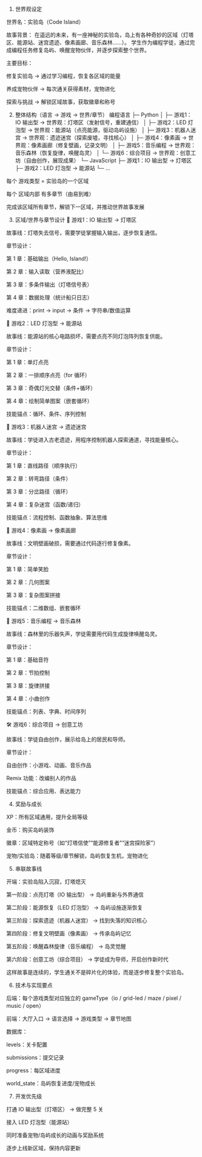 1. 世界观设定

世界名：实验岛（Code Island）

故事背景：
在遥远的未来，有一座神秘的实验岛，岛上有各种奇妙的区域（灯塔区、能源站、迷宫遗迹、像素画廊、音乐森林……）。
学生作为编程学徒，通过完成编程任务修复岛屿、唤醒宠物伙伴，并逐步探索整个世界。

主要目标：

修复实验岛 → 通过学习编程，恢复各区域的能量

养成宠物伙伴 → 每次通关获得素材，宠物进化

探索与挑战 → 解锁区域故事，获取徽章和称号

2. 整体结构（语言 → 游戏 → 世界/章节）
编程语言
 ├─ Python
 │   ├─ 游戏1：IO 输出型 → 世界观：灯塔区（发射信号，重建通信）
 │   ├─ 游戏2：LED 灯泡型 → 世界观：能源站（点亮能源，驱动岛屿设施）
 │   ├─ 游戏3：机器人迷宫 → 世界观：遗迹迷宫（探索废墟，寻找核心）
 │   ├─ 游戏4：像素画 → 世界观：像素画廊（修复壁画，记录文明）
 │   ├─ 游戏5：音乐编程 → 世界观：音乐森林（恢复旋律，唤醒岛灵）
 │   └─ 游戏6：综合项目 → 世界观：创意工坊（自由创作，展现成果）
 └─ JavaScript
     ├─ 游戏1：IO 输出型 → 灯塔区
     ├─ 游戏2：LED 灯泡型 → 能源站
     └─ ...


每个 游戏类型 = 实验岛的一个区域

每个 区域内部 有多章节（由易到难）

完成该区域所有章节，解锁下一区域，并推动世界故事发展

3. 区域/世界与章节设计
🌟 游戏1：IO 输出型 → 灯塔区

故事线：灯塔失去信号，需要学徒掌握输入输出，逐步恢复通信。

章节设计：

第 1 章：基础输出（Hello, Island!）

第 2 章：输入读取（营养液配比）

第 3 章：多条件输出（灯塔信号表）

第 4 章：数据处理（统计船只日志）

难度递进：print → input → 条件 → 字符串/数值运算

🔋 游戏2：LED 灯泡型 → 能源站

故事线：能源站的核心电路损坏，需要点亮不同灯泡阵列恢复供能。

章节设计：

第 1 章：单灯点亮

第 2 章：一排顺序点亮（for 循环）

第 3 章：奇偶灯光交替（条件+循环）

第 4 章：绘制简单图案（嵌套循环）

技能锚点：循环、条件、序列控制

🧩 游戏3：机器人迷宫 → 遗迹迷宫

故事线：学徒进入古老遗迹，用程序控制机器人探索通道，寻找能量核心。

章节设计：

第 1 章：直线路径（顺序执行）

第 2 章：转弯路径（条件）

第 3 章：分岔路径（循环）

第 4 章：复杂迷宫（函数/递归）

技能锚点：流程控制、函数抽象、算法思维

🎨 游戏4：像素画 → 像素画廊

故事线：文明壁画破损，需要通过代码逐行修复像素。

章节设计：

第 1 章：简单笑脸

第 2 章：几何图案

第 3 章：复杂图案拼接

技能锚点：二维数组、嵌套循环

🎵 游戏5：音乐编程 → 音乐森林

故事线：森林里的乐器失声，学徒需要用代码生成旋律唤醒岛灵。

章节设计：

第 1 章：基础音符

第 2 章：节拍控制

第 3 章：旋律拼接

第 4 章：小曲创作

技能锚点：列表、字典、时间序列

🛠️ 游戏6：综合项目 → 创意工坊

故事线：学徒自由创作，展示给岛上的居民和导师。

章节设计：

自由创作：小游戏、动画、音乐作品

Remix 功能：改编别人的作品

技能锚点：综合应用、表达能力

4. 奖励与成长

XP：所有区域通用，提升全局等级

金币：购买岛屿装饰

徽章：区域特定称号（如“灯塔信使”“能源修复者”“迷宫探险家”）

宠物/实验岛：随着等级/章节解锁，岛屿恢复生机，宠物进化

5. 串联故事线

开端：实验岛陷入沉寂，灯塔熄灭

第一阶段：点亮灯塔（IO 输出型） → 岛屿重新与外界通信

第二阶段：能源恢复（LED 灯泡型） → 岛屿设施逐渐恢复

第三阶段：探索遗迹（机器人迷宫） → 找到失落的知识核心

第四阶段：修复文明壁画（像素画） → 传承岛屿记忆

第五阶段：唤醒森林旋律（音乐编程） → 岛灵觉醒

第六阶段：创意工坊（综合项目） → 学徒成为导师，开启创作新时代

这样故事是连续的，学生通关不是碎片化的体验，而是逐步修复整个实验岛。

6. 技术与实现要点

后端：每个游戏类型对应独立的 gameType（io / grid-led / maze / pixel / music / open）

前端：大厅入口 → 语言选择 → 游戏类型 → 章节地图

数据库：

levels：关卡配置

submissions：提交记录

progress：每区域进度

world_state：岛屿恢复进度/宠物成长

7. 开发优先级

打通 IO 输出型（灯塔区） → 做完整 5 关

接入 LED 灯泡型（能源站）

同时准备宠物/岛屿成长的动画与奖励系统

逐步上线新区域，保持内容更新
